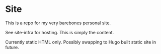 # Site

This is a repo for my very barebones personal site.

See site-infra for hosting. This is simply the content.

Currently static HTML only. Possibly swapping to Hugo built static site in future.
